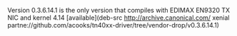 Version 0.3.6.14.1 is the only version that compiles with EDIMAX EN9320 TX NIC and kernel 4.14 
[available](deb-src http://archive.canonical.com/ xenial partne://github.com/acooks/tn40xx-driver/tree/vendor-drop/v0.3.6.14.1)
